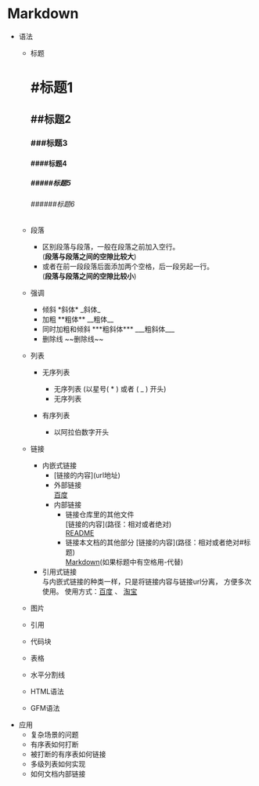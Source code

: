 # Markdown 
 - 语法
    - 标题  

      # #标题1   
      ## ##标题2  
      ### ###标题3  
      #### ####标题4  
      ##### #####标题5  
      ###### ######标题6  

    - 段落

      - 区别段落与段落，一般在段落之前加入空行。  
      (**段落与段落之间的空隙比较大**)  
      - 或者在前一段段落后面添加两个空格，后一段另起一行。  
      (**段落与段落之间的空隙比较小**)

    - 强调
     
      - 倾斜 \*斜体\* \_斜体\_
      - 加粗 \*\*粗体\*\* \_\_粗体\_\_
      - 同时加粗和倾斜 \*\*\*粗斜体\*\*\* \_\_\_粗斜体\_\_\_
      - 删除线 \~\~删除线\~\~  

    - 列表
        
        - 无序列表

             - 无序列表 (以星号( * ) 或者 ( _ ) 开头)
             - 无序列表

        - 有序列表
        
             - 以阿拉伯数字开头
        
    - 链接
      - 内嵌式链接
          * \[链接的内容\]\(url地址\)  
          * 外部链接  
            [百度](https://www.baidu.com)
          * 内部链接
              * 链接仓库里的其他文件  
                \[链接的内容\]\(路径：相对或者绝对\)  
                [README](README.md)
              * 链接本文档的其他部分
                \[链接的内容\]\(路径：相对或者绝对#标题\)  
                [Markdown](Markdown.md#Markdown)(如果标题中有空格用-代替)
      - 引用式链接  
          与内嵌式链接的种类一样，只是将链接内容与链接url分离，
          方便多次使用。
          使用方式：[百度] 、 [淘宝](别名)
          <!-- 以下部分可以放在任意地方,一般放在文章最后 -->
          [百度]: https://www.baidu.com  
          [别名]: htts://www.taobao.com


    - 图片
    - 引用
    - 代码块
    - 表格
    - 水平分割线
    - HTML语法
    - GFM语法
 - 应用
    - 复杂场景的问题
    - 有序表如何打断
    - 被打断的有序表如何链接
    - 多级列表如何实现
    - 如何文档内部链接
